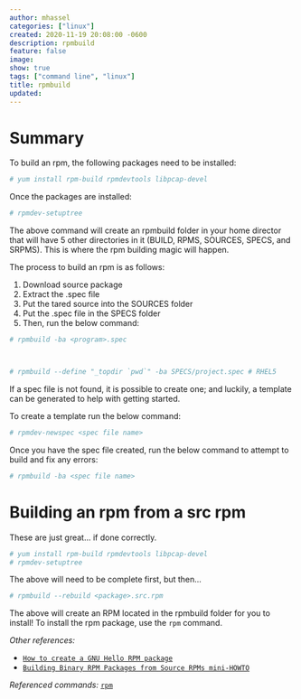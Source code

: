 ```yaml
---
author: mhassel
categories: ["linux"]
created: 2020-11-19 20:08:00 -0600
description: rpmbuild
feature: false
image:
show: true
tags: ["command line", "linux"]
title: rpmbuild
updated:
---
```

#  Summary

To build an rpm, the following packages need to be installed:

```sh
# yum install rpm-build rpmdevtools libpcap-devel
```

Once the packages are installed:

```sh
# rpmdev-setuptree
```

The above command will create an rpmbuild folder in your home director that will have 5 other directories in it (BUILD,
RPMS, SOURCES, SPECS, and SRPMS). This is where the rpm building magic will happen.

The process to build an rpm is as follows:

  1. Download source package
  2. Extract the .spec file
  3. Put the tared source into the SOURCES folder
  4. Put the .spec file in the SPECS folder
  5. Then, run the below command:

```sh
# rpmbuild -ba <program>.spec
```
     
```sh
# rpmbuild --define "_topdir `pwd`" -ba SPECS/project.spec # RHEL5
```

If a spec file is not found, it is possible to create one; and luckily, a template can be generated to help with
getting started.

To create a template run the below command:

```sh
# rpmdev-newspec <spec file name>
```

Once you have the spec file created, run the below command to attempt to build
and fix any errors:

```sh
# rpmbuild -ba <spec file name>
```

#  Building an rpm from a src rpm

These are just great... if done correctly.

```sh
# yum install rpm-build rpmdevtools libpcap-devel
# rpmdev-setuptree
```

The above will need to be complete first, but then...

```sh
# rpmbuild --rebuild <package>.src.rpm
```

The above will create an RPM located in the rpmbuild folder for you to install! To install the rpm package, use the
`rpm` command.


_Other references:_
 - [`How to create a GNU Hello RPM package`](https://fedoraproject.org/wiki/How_to_create_a_GNU_Hello_RPM_package)
 - [`Building Binary RPM Packages from Source RPMs mini-HOWTO`](https://www.redhat.com/archives/rpm-list/2002-February/msg00030.html)

_Referenced commands:_ [`rpm`](/wiki/rpm)

